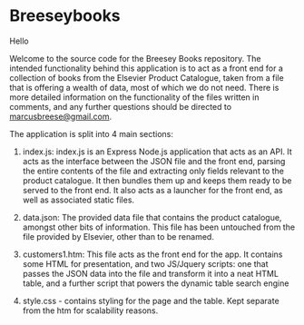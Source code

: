 # Breeseybooks
Hello

Welcome to the source code for the Breesey Books repository.  The intended functionality behind this application is to act as a front end for a collection of books from the Elsevier Product Catalogue, taken from a file that is offering a wealth of data, most of which we do not need.  There is more detailed information on the functionality of the files written in comments, and any further questions should be directed to marcusbreese@gmail.com.  

The application is split into 4 main sections:

1. index.js: index.js is an Express Node.js application that acts as an API.  It acts as the interface between the JSON file and the front end, parsing the entire contents of the file and extracting only fields relevant to the product catalogue.  It then bundles them up and keeps them ready to be served to the front end.  It also acts as a launcher for the front end, as well as associated static files.  

2. data.json: The provided data file that contains the product catalogue, amongst other bits of information.  This file has been untouched from the file provided by Elsevier, other than to be renamed.  

3. customers1.htm: This file acts as the front end for the app.  It contains some HTML for presentation, and two JS/Jquery scripts: one that passes the JSON data into the file and transform it into a neat HTML table, and a further script that powers the dynamic table search engine

4. style.css - contains styling for the page and the table.  Kept separate from the htm for scalability reasons.  
